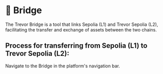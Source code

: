 # 🌉 Bridge

The Trevor Bridge is a tool that links Sepolia (L1) and Trevor Sepolia (L2), facilitating the transfer and exchange of assets between the two chains.

## Process for transferring from Sepolia (L1) to Trevor Sepolia (L2):

Navigate to the Bridge in the platform's navigation bar.

